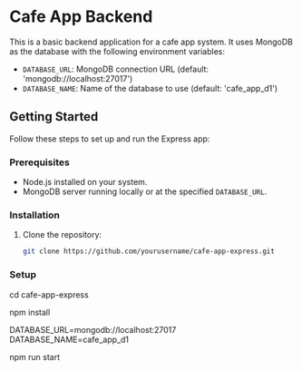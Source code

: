 # Cafe App  Backend

This is a basic backend application for a cafe app system. It uses MongoDB as the database with the following environment variables:

- `DATABASE_URL`: MongoDB connection URL (default: 'mongodb://localhost:27017')
- `DATABASE_NAME`: Name of the database to use (default: 'cafe_app_d1')

## Getting Started

Follow these steps to set up and run the Express app:

### Prerequisites

- Node.js installed on your system.
- MongoDB server running locally or at the specified `DATABASE_URL`.

### Installation

1. Clone the repository:

   ```bash
   git clone https://github.com/yourusername/cafe-app-express.git

### Setup

   cd cafe-app-express

   npm install

   DATABASE_URL=mongodb://localhost:27017
   DATABASE_NAME=cafe_app_d1

   npm run start



